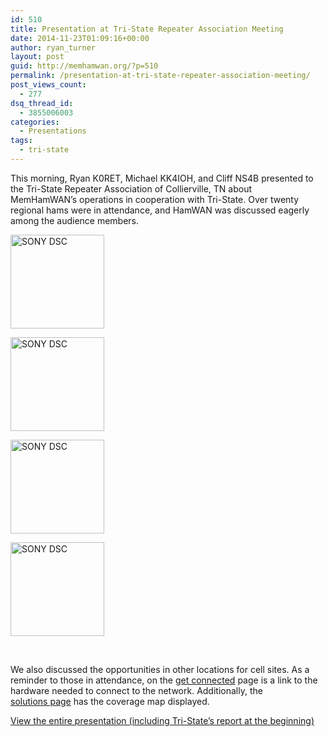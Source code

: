 ```yaml
---
id: 510
title: Presentation at Tri-State Repeater Association Meeting
date: 2014-11-23T01:09:16+00:00
author: ryan_turner
layout: post
guid: http://memhamwan.org/?p=510
permalink: /presentation-at-tri-state-repeater-association-meeting/
post_views_count:
  - 277
dsq_thread_id:
  - 3855006003
categories:
  - Presentations
tags:
  - tri-state
---
```

This morning, Ryan K0RET, Michael KK4IOH, and Cliff NS4B presented to the Tri-State Repeater Association of Collierville, TN about MemHamWAN&#8217;s operations in cooperation with Tri-State. Over twenty regional hams were in attendance, and HamWAN was discussed eagerly among the audience members.

<div id='gallery-3' class='gallery galleryid-510 gallery-columns-4 gallery-size-thumbnail'>
  <dl class='gallery-item'>
    <dt class='gallery-icon landscape'>
      <a href='http://memhamwan.org/presentation-at-tri-state-repeater-association-meeting/sony-dsc-29/'><img width="150" height="150" src="http://memhamwan.org/wp-content/uploads/2014/11/DSC03989-150x150.jpg" class="attachment-thumbnail size-thumbnail" alt="SONY DSC" srcset="http://memhamwan.org/wp-content/uploads/2014/11/DSC03989-150x150.jpg 150w, http://memhamwan.org/wp-content/uploads/2014/11/DSC03989-60x60.jpg 60w" sizes="(max-width: 150px) 100vw, 150px" /></a>
    </dt>
  </dl>
  
  <dl class='gallery-item'>
    <dt class='gallery-icon landscape'>
      <a href='http://memhamwan.org/presentation-at-tri-state-repeater-association-meeting/sony-dsc-30/'><img width="150" height="150" src="http://memhamwan.org/wp-content/uploads/2014/11/DSC03990-150x150.jpg" class="attachment-thumbnail size-thumbnail" alt="SONY DSC" srcset="http://memhamwan.org/wp-content/uploads/2014/11/DSC03990-150x150.jpg 150w, http://memhamwan.org/wp-content/uploads/2014/11/DSC03990-60x60.jpg 60w" sizes="(max-width: 150px) 100vw, 150px" /></a>
    </dt>
  </dl>
  
  <dl class='gallery-item'>
    <dt class='gallery-icon landscape'>
      <a href='http://memhamwan.org/presentation-at-tri-state-repeater-association-meeting/sony-dsc-31/'><img width="150" height="150" src="http://memhamwan.org/wp-content/uploads/2014/11/DSC03991-150x150.jpg" class="attachment-thumbnail size-thumbnail" alt="SONY DSC" srcset="http://memhamwan.org/wp-content/uploads/2014/11/DSC03991-150x150.jpg 150w, http://memhamwan.org/wp-content/uploads/2014/11/DSC03991-60x60.jpg 60w" sizes="(max-width: 150px) 100vw, 150px" /></a>
    </dt>
  </dl>
  
  <dl class='gallery-item'>
    <dt class='gallery-icon landscape'>
      <a href='http://memhamwan.org/presentation-at-tri-state-repeater-association-meeting/sony-dsc-33/'><img width="150" height="150" src="http://memhamwan.org/wp-content/uploads/2014/11/DSC03996-150x150.jpg" class="attachment-thumbnail size-thumbnail" alt="SONY DSC" srcset="http://memhamwan.org/wp-content/uploads/2014/11/DSC03996-150x150.jpg 150w, http://memhamwan.org/wp-content/uploads/2014/11/DSC03996-60x60.jpg 60w" sizes="(max-width: 150px) 100vw, 150px" /></a>
    </dt>
  </dl>
  
  <br style="clear: both" />
</div>

We also discussed the opportunities in other locations for cell sites. As a reminder to those in attendance, on the [get connected](http://memhamwan.org/get-connected/) page is a link to the hardware needed to connect to the network. Additionally, the [solutions page](http://memhamwan.org/solutions/) has the coverage map displayed.



[View the entire presentation (including Tri-State&#8217;s report at the beginning)](http://memhamwan.org/wp-content/uploads/2014/11/Tristate-Presentation-Nov-2014.pdf)